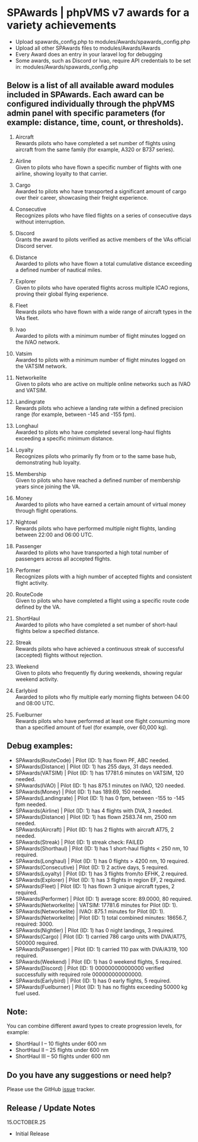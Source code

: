 # SPAwards | phpVMS v7 awards for a variety achievements

* Upload spawards_config.php to modules/Awards/spawards_config.php
* Upload all other SPAwards files to modules/Awards/Awards
* Every Award does an entry in your laravel log for debugging
* Some awards, such as Discord or Ivao, require API credentials to be set in: modules/Awards/spawards_config.php

## Below is a list of all available award modules included in SPAwards. Each award can be configured individually through the phpVMS admin panel with specific parameters (for example: distance, time, count, or thresholds).

1. Aircraft<br>
Rewards pilots who have completed a set number of flights using aircraft from the same family (for example, A320 or B737 series).

3. Airline<br>
Given to pilots who have flown a specific number of flights with one airline, showing loyalty to that carrier.

4. Cargo<br>
Awarded to pilots who have transported a significant amount of cargo over their career, showcasing their freight experience.

5. Consecutive<br>
Recognizes pilots who have filed flights on a series of consecutive days without interruption.

6. Discord<br>
Grants the award to pilots verified as active members of the VAs official Discord server.

7. Distance<br>
Awarded to pilots who have flown a total cumulative distance exceeding a defined number of nautical miles.

8. Explorer<br>
Given to pilots who have operated flights across multiple ICAO regions, proving their global flying experience.

9. Fleet<br>
Rewards pilots who have flown with a wide range of aircraft types in the VAs fleet.

10. Ivao<br>
Awarded to pilots with a minimum number of flight minutes logged on the IVAO network.

11. Vatsim<br>
Awarded to pilots with a minimum number of flight minutes logged on the VATSIM network.

12. Networkelite<br>
Given to pilots who are active on multiple online networks such as IVAO and VATSIM.

13. Landingrate<br>
Rewards pilots who achieve a landing rate within a defined precision range (for example, between -145 and -155 fpm).

14. Longhaul<br>
Awarded to pilots who have completed several long-haul flights exceeding a specific minimum distance.

15. Loyalty<br>
Recognizes pilots who primarily fly from or to the same base hub, demonstrating hub loyalty.

16. Membership<br>
Given to pilots who have reached a defined number of membership years since joining the VA.

17. Money<br>
Awarded to pilots who have earned a certain amount of virtual money through flight operations.

18. Nightowl<br>
Rewards pilots who have performed multiple night flights, landing between 22:00 and 06:00 UTC.

19. Passenger<br>
Awarded to pilots who have transported a high total number of passengers across all accepted flights.

20. Performer<br>
Recognizes pilots with a high number of accepted flights and consistent flight activity.

21. RouteCode<br>
Given to pilots who have completed a flight using a specific route code defined by the VA.

22. ShortHaul<br>
Awarded to pilots who have completed a set number of short-haul flights below a specified distance.

23. Streak<br>
Rewards pilots who have achieved a continuous streak of successful (accepted) flights without rejection.

24. Weekend<br>
Given to pilots who frequently fly during weekends, showing regular weekend activity.

25. Earlybird<br>
Awarded to pilots who fly multiple early morning flights between 04:00 and 08:00 UTC.

26. Fuelburner<br>
Rewards pilots who have performed at least one flight consuming more than a specified amount of fuel (for example, over 60,000 kg).

## Debug examples:

* SPAwards(RouteCode) | Pilot (ID: 1) has flown PF, ABC needed.  
* SPAwards(Distance) | Pilot (ID: 1) has 255 days, 31 days needed.  
* SPAwards(VATSIM) | Pilot (ID: 1) has 17781.6 minutes on VATSIM, 120 needed.  
* SPAwards(IVAO) | Pilot (ID: 1) has 875.1 minutes on IVAO, 120 needed.  
* SPAwards(Money) | Pilot (ID: 1) has 189.69, 150 needed.  
* SPAwards(Landingrate) | Pilot (ID: 1) has 0 fpm, between -155 to -145 fpm needed.  
* SPAwards(Airline) | Pilot (ID: 1) has 4 flights with DVA, 3 needed.  
* SPAwards(Distance) | Pilot (ID: 1) has flown 2583.74 nm, 2500 nm needed.  
* SPAwards(Aircraft) | Pilot (ID: 1) has 2 flights with aircraft AT75, 2 needed.  
* SPAwards(Streak) | Pilot (ID: 1) streak check: FAILED  
* SPAwards(Shorthaul) | Pilot (ID: 1) has 1 short-haul flights < 250 nm, 10 required.  
* SPAwards(Longhaul) | Pilot (ID: 1) has 0 flights > 4200 nm, 10 required.  
* SPAwards(Consecutive) | Pilot (ID: 1) 2 active days, 5 required.  
* SPAwards(Loyalty) | Pilot (ID: 1) has 3 flights from/to EFHK, 2 required.  
* SPAwards(Explorer) | Pilot (ID: 1) has 3 flights in region EF, 2 required.  
* SPAwards(Fleet) | Pilot (ID: 1) has flown 3 unique aircraft types, 2 required.  
* SPAwards(Performer) | Pilot (ID: 1) average score: 89.0000,  80 required.  
* SPAwards(Networkelite) | VATSIM: 17781.6 minutes for Pilot (ID: 1).  
* SPAwards(Networkelite) | IVAO: 875.1 minutes for Pilot (ID: 1).  
* SPAwards(Networkelite) | Pilot (ID: 1) total combined minutes: 18656.7, required: 3000.  
* SPAwards(Nightler) | Pilot (ID: 1) has 0 night landings, 3 required.  
* SPAwards(Cargo) | Pilot (ID: 1) carried 786 cargo units with DVA/AT75, 500000 required.  
* SPAwards(Passenger) | Pilot (ID: 1) carried 110 pax with DVA/A319, 100 required.  
* SPAwards(Weekend) | Pilot (ID: 1) has 0 weekend flights, 5 required.  
* SPAwards(Discord) | Pilot (ID: 1) 000000000000000 verified successfully with required role 000000000000000.  
* SPAwards(Earlybird) | Pilot (ID: 1) has 0 early flights, 5 required.  
* SPAwards(Fuelburner) | Pilot (ID: 1) has no flights exceeding 50000 kg fuel used. 

## Note:

You can combine different award types to create progression levels, for example:

- ShortHaul I – 10 flights under 600 nm
- ShortHaul II – 25 flights under 600 nm
- ShortHaul III – 50 flights under 600 nm

## Do you have any suggestions or need help?
Please use the GitHub [issue](https://github.com/PaintSplasher/phpvms7_SPAwards/issues) tracker.

## Release / Update Notes

15.OCTOBER.25

* Initial Release

